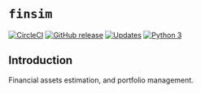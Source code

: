 # `finsim`


[![CircleCI](https://circleci.com/gh/stephenhky/FinanceSimulation.svg?style=svg)](https://circleci.com/gh/stephenhky/FinanceSimulation.svg)
[![GitHub release](https://img.shields.io/github/release/stephenhky/FinanceSimulation.svg?maxAge=3600)](https://github.com/stephenhky/FinanceSimulation/releases)
[![Updates](https://pyup.io/repos/github/stephenhky/FinanceSimulation/shield.svg)](https://pyup.io/repos/github/stephenhky/FinanceSimulation/)
[![Python 3](https://pyup.io/repos/github/stephenhky/FinanceSimulation/python-3-shield.svg)](https://pyup.io/repos/github/stephenhky/FinanceSimulation/)


## Introduction

Financial assets estimation, and portfolio management.
